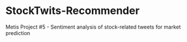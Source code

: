 # StockTwits-Recommender
Metis Project #5 - Sentiment analysis of stock-related tweets for market prediction
